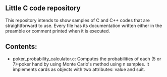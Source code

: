## Little C code repository
This repository intends to show samples of C and C++ codes that are straightforward to use. Every file has its documentation written either in 
the preamble or comment printed when it is executed.

## Contents:
- poker_probability_calculator.c: Computes the probabilities of each (5 or 7)-poker hand by using Monte Carlo's method using n samples. It implements cards as objects with two attributes: value and suit.

